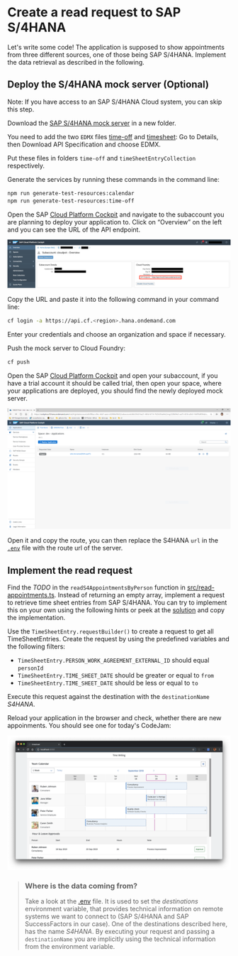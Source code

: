 # Create a read request to SAP S/4HANA
Let's write some code! The application is supposed to show appointments from three different sources, one of those being SAP S/4HANA. Implement the data retrieval as described in the following.

## Deploy the S/4HANA mock server (Optional)

Note: If you have access to an SAP S/4HANA Cloud system, you can skip this step.

Download the [SAP S/4HANA mock server](https://github.com/SAP/cloud-s4-sdk-book/tree/mock-server) in a new folder.

You need to add the two `EDMX` files [time-off](https://api.sap.com/api/API_MANAGE_WORKFORCE_TIMESHEET/overview) and [timesheet](https://api.sap.com/api/ECTimeOff/overview): Go to Details, then Download API Specification and choose EDMX.

Put these files in folders `time-off` and `timeSheetEntryCollection` respectively.

Generate the services by running these commands in the command line:
```sh
npm run generate-test-resources:calendar
npm run generate-test-resources:time-off
```

Open the SAP [Cloud Platform Cockpit](https://account.hana.ondemand.com/) and navigate to the subaccount you are planning to deploy your application to. Click on “Overview” on the left and you can see the URL of the API endpoint.

![API endpoint](images/subaccount-api-endpoint.png)

Copy the URL and paste it into the following command in your command line:
```sh
cf login -a https://api.cf.<region>.hana.ondemand.com
```

Enter your credentials and choose an organization and space if necessary.

Push the mock server to Cloud Foundry:
```sh
cf push
```

Open the SAP [Cloud Platform Cockpit](https://account.hana.ondemand.com/) and open your subaccount, if you have a trial account it should be called trial, then open your space, where your applications are deployed, you should find the newly deployed mock server.

![Space](images/space-S4.png)

Open it and copy the route, you can then replace the S4HANA `url` in the [`.env`](../.env) file with the route url of the server.

## Implement the read request
Find the *TODO* in the `readS4AppointmentsByPerson` function in [src/read-appointments.ts](../src/read-appointments.ts). Instead of returning an empty array, implement a request to retrieve time sheet entries from SAP S/4HANA. You can try to implement this on your own using the following hints or peek at the [solution](SOLUTION.md#implement-the-read-request) and copy the implementation.

Use the `TimeSheetEntry.requestBuilder()` to create a request to get all TimeSheetEntries. Create the request by using the predefined variables and the following filters:

* `TimeSheetEntry.PERSON_WORK_AGREEMENT_EXTERNAL_ID` should equal `personId`
* `TimeSheetEntry.TIME_SHEET_DATE` should be greater or equal to `from`
* `TimeSheetEntry.TIME_SHEET_DATE` should be less or equal to `to`

Execute this request against the destination with the `destinationName` *S4HANA*.

Reload your application in the browser and check, whether there are new appoinments. You should see one for today's CodeJam:

![Local Read](images/local-read.png)

> ### Where is the data coming from?
> Take a look at the [.env](../.env) file. It is used to set the *destinations* environment variable, that provides technical information on remote systems we want to connect to (SAP S/4HANA and SAP SuccessFactors in our case).
> One of the destinations described here, has the name *S4HANA*. By executing your request and passing a `destinationName` you are implicitly using the technical information from the environment variable.
